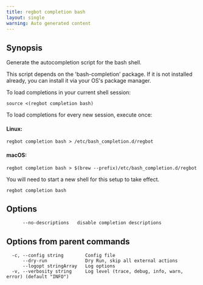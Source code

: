 ```yaml
---
title: regbot completion bash
layout: single
warning: Auto generated content
---
```


## Synopsis

Generate the autocompletion script for the bash shell.

This script depends on the 'bash-completion' package.
If it is not installed already, you can install it via your OS's package manager.

To load completions in your current shell session:

	source <(regbot completion bash)

To load completions for every new session, execute once:

#### Linux:

	regbot completion bash > /etc/bash_completion.d/regbot

#### macOS:

	regbot completion bash > $(brew --prefix)/etc/bash_completion.d/regbot

You will need to start a new shell for this setup to take effect.

```shell
regbot completion bash
```

## Options

```text
      --no-descriptions   disable completion descriptions
```

## Options from parent commands

```text
  -c, --config string        Config file
      --dry-run              Dry Run, skip all external actions
      --logopt stringArray   Log options
  -v, --verbosity string     Log level (trace, debug, info, warn, error) (default "INFO")
```
